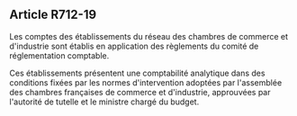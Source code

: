 Article R712-19
----
Les comptes des établissements du réseau des chambres de commerce et d'industrie
sont établis en application des règlements du comité de réglementation
comptable.

Ces établissements présentent une comptabilité analytique dans des conditions
fixées par les normes d'intervention adoptées par l'assemblée des chambres
françaises de commerce et d'industrie, approuvées par l'autorité de tutelle et
le ministre chargé du budget.
